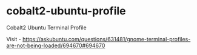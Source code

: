 # cobalt2-ubuntu-profile
Cobalt2 Ubuntu Terminal Profile

Visit  - https://askubuntu.com/questions/631481/gnome-terminal-profiles-are-not-being-loaded/694670#694670
